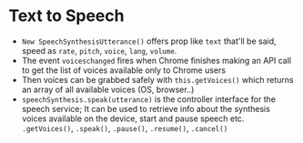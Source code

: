 # Text to Speech

- `New SpeechSynthesisUtterance()` offers prop like `text` that'll be said, speed as `rate`, `pitch`, `voice`, `lang`, `volume`. 
- The event `voiceschanged` fires when Chrome finishes making an API call to get the list of voices available only to Chrome users
- Then voices can be grabbed safely with `this.getVoices()` which returns an array of all available voices (OS, browser..)
- `speechSynthesis.speak(utterance)` is the controller interface for the speech service; It can be used to retrieve info about the synthesis voices available on the device, start and pause speech etc. `.getVoices()`, `.speak()`, `.pause()`, `.resume()`, `.cancel()`